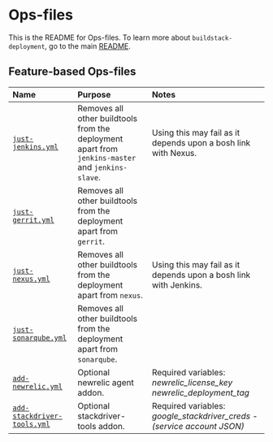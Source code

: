 # Ops-files

This is the README for Ops-files. To learn more about `buildstack-deployment`, go to the main [README](../README.md). 

## Feature-based Ops-files

| Name | Purpose | Notes |
|:---  |:---     |:---   |
| [`just-jenkins.yml`](just-jenkins.yml) | Removes all other buildtools from the deployment apart from `jenkins-master` and `jenkins-slave`. | Using this may fail as it depends upon a bosh link with Nexus. |
| [`just-gerrit.yml`](just-gerrit.yml) | Removes all other buildtools from the deployment apart from `gerrit`. | |
| [`just-nexus.yml`](just-nexus.yml) | Removes all other buildtools from the deployment apart from `nexus`. | Using this may fail as it depends upon a bosh link with Jenkins. |
| [`just-sonarqube.yml`](just-sonarqube.yml) | Removes all other buildtools from the deployment apart from `sonarqube`. |
| [`add-newrelic.yml`](add-newrelic.yml) | Optional newrelic agent addon. | Required variables: _newrelic_license_key newrelic_deployment_tag_ |
| [`add-stackdriver-tools.yml`](add-stackdriver-tools.yml) | Optional stackdriver-tools addon. |  Required variables: _google_stackdriver_creds - (service account JSON)_ ||
